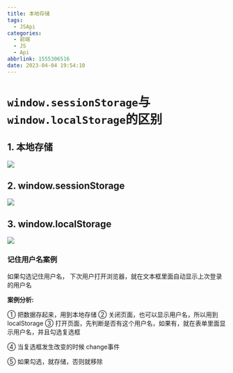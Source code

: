 ```yaml
---
title: 本地存储
tags:
  - JSApi
categories:
  - 前端
  - JS
  - Api
abbrlink: 1555306516
date: 2023-04-04 19:54:10
---
```



# `window.sessionStorage`与`window.localStorage`的区别

## 1. 本地存储

![](/img/本地存储/img/1.png)

## 2. window.sessionStorage

![](/img/本地存储/img/2.png)

## 3. window.localStorage

![](/img/本地存储/img/3.png)
### 记住用户名案例

如果勾选记住用户名， 下次用户打开浏览器，就在文本框里面自动显示上次登录的用户名

**案例分析:**

① 把数据存起来，用到本地存储
② 关闭页面，也可以显示用户名，所以用到localStorage
③ 打开页面，先判断是否有这个用户名，如果有，就在表单里面显示用户名，并且勾选复选框

④ 当复选框发生改变的时候 change事件

⑤ 如果勾选，就存储，否则就移除